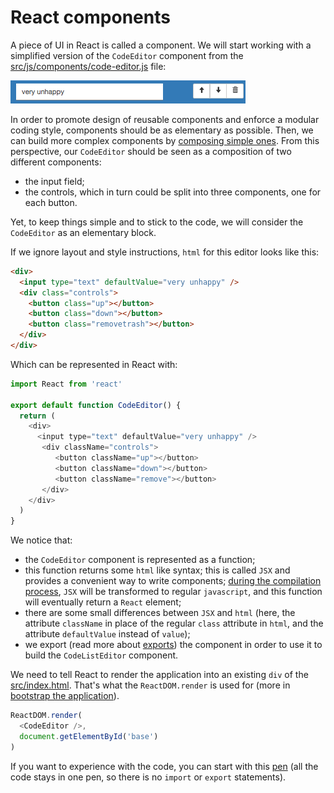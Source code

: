 # React components

A piece of UI in React is called a component. We will start working with a simplified version of the `CodeEditor` component from the [src/js/components/code-editor.js](https://github.com/InseeFr/Pogues/blob/master/src/js/components/code-editor.js) file:

![code editor component](../img/code-editor.png)

In order to promote design of reusable components and enforce a modular coding style, components should be as elementary as possible. Then, we can build more complex components by [composing simple ones](./combining-components.md). From this perspective, our `CodeEditor` should be seen as a composition of two different components:
- the input field;
- the controls, which in turn could be split into three components, one for each button.

Yet, to keep things simple and to stick to the code, we will consider the `CodeEditor` as an elementary block.

If we ignore layout and style instructions, `html` for this editor looks like this:

```html
<div>
  <input type="text" defaultValue="very unhappy" />
  <div class="controls">
    <button class="up"></button>
    <button class="down"></button>
    <button class="removetrash"></button>
  </div>
</div>
```

Which can be represented in React with:

```javascript
import React from 'react'

export default function CodeEditor() {
  return (
    <div>
      <input type="text" defaultValue="very unhappy" />
       <div className="controls">
          <button className="up"></button>
          <button className="down"></button>
          <button className="remove"></button>
       </div>
    </div>
  )
}
```

We notice that:
- the `CodeEditor` component is represented as a function;
- this function returns some `html` like syntax; this is called `JSX` and provides a convenient way to write components; [during the compilation process](/doc/application/build-process.md), `JSX` will be transformed to regular `javascript`, and this function will eventually return a `React` element;
- there are some small differences between `JSX` and `html` (here, the attribute `className` in place of the regular `class` attribute in `html`, and the attribute `defaultValue` instead of `value`);
- we export (read more about [exports](/doc/javascript/syntax.md#export-and-import)) the component in order to use it to build the `CodeListEditor` component.

We need to tell React to render the application into an existing `div` of the [src/index.html](https://github.com/InseeFr/Pogues/blob/master/src/index.html). That's what the `ReactDOM.render` is used for (more in [bootstrap the application](doc/application/bootstrap.md)).

```javascript
ReactDOM.render(
  <CodeEditor />,
  document.getElementById('base')
)
```

If you want to experience with the code, you can start with this [pen](http://codepen.io/BoogalooJB/pen/PWJOEP) (all the code stays in one pen, so there is no `import` or `export` statements). 

<!-- Add script to embed codepens -->
<script async src="https://production-assets.codepen.io/assets/embed/ei.js"></script>
<p
  data-height="434"
  data-theme-id="dark"
  data-slug-hash="PWJOEP"
  data-default-tab="js,result"
  data-user="BoogalooJB"
  data-embed-version="2"
  data-pen-title="React and Redux within Pogues"
  class="codepen" />


<!-- pen content
//bootstrap the application (you can ignore this for now)
ReactDOM.render(
  <CodeEditor />,
  document.getElementById('base')
);


function CodeEditor() {
  return (
    <div>
      <input
         type="text"
         value="very unhappy" />
       <div className="controls">
          <button className="up" />
          <button className="down" />
          <button className="remove" />
       </div>
    </div>
  )
}
-->